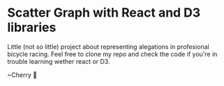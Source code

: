# Scatter Graph with React and D3 libraries

Little (not so little) project about representing alegations in profesional bicycle racing.
Feel free to clone my repo and check the code if you're in trouble learning wether react or D3.

~Cherry 🍒
